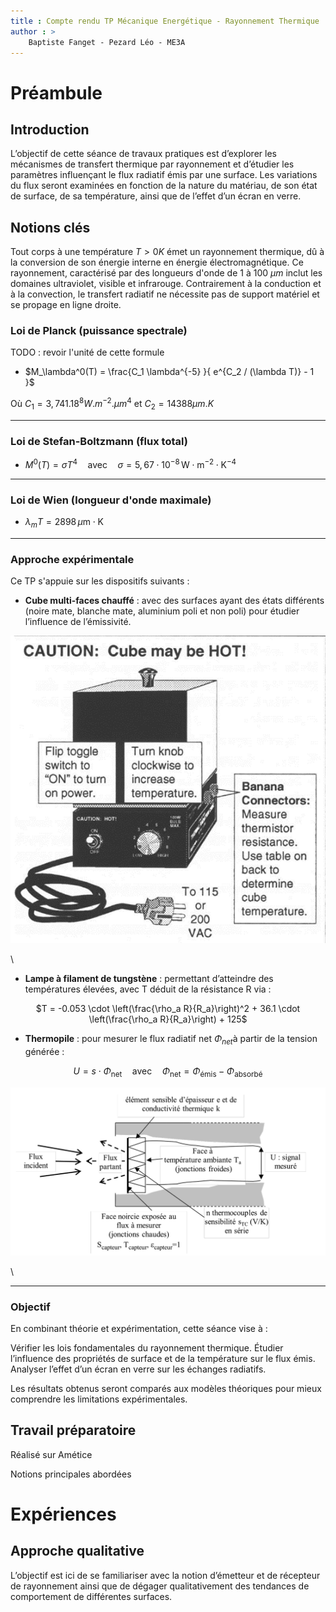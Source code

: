 ```yaml
---
title : Compte rendu TP Mécanique Energétique - Rayonnement Thermique
author : > 
    Baptiste Fanget - Pezard Léo - ME3A
---
```



# Préambule

## Introduction

L’objectif de cette séance de travaux pratiques est d’explorer les mécanismes de transfert thermique par rayonnement et d’étudier les paramètres influençant le flux radiatif émis par une surface. Les variations du flux seront examinées en fonction de la nature du matériau, de son état de surface, de sa température, ainsi que de l’effet d’un écran en verre.

## Notions clés

Tout corps à une température ${T>0K}$ émet un rayonnement thermique, dû à la conversion de son énergie interne en énergie électromagnétique. Ce rayonnement, caractérisé par des longueurs d'onde de 1 à 100 ${\mu m}$ inclut les domaines ultraviolet, visible et infrarouge. Contrairement à la conduction et à la convection, le transfert radiatif ne nécessite pas de support matériel et se propage en ligne droite.

### Loi de Planck (puissance spectrale)

TODO : revoir l'unité de cette formule

- $M_\lambda^0(T) = \frac{C_1 \lambda^{-5} }{ e^{C_2 / (\lambda T)} - 1 }$

Où $C_{1} = 3,741.18^{8}W.m^{-2}.\mu m^{4}$ et $C_{2} = 14388 \mu m.K$

---

### Loi de Stefan-Boltzmann (flux total)

- $M^0(T) = \sigma T^4 \quad \text{avec} \quad \sigma = 5{,}67 \cdot 10^{-8} \, \text{W} \cdot \text{m}^{-2} \cdot \text{K}^{-4}$

---

### Loi de Wien (longueur d'onde maximale)

- $\lambda_m T = 2898 \, \mu \text{m} \cdot \text{K}$

--- 

### Approche expérimentale 

Ce TP s'appuie sur les dispositifs suivants :

- __Cube multi-faces chauffé__ : avec des surfaces ayant des états différents (noire mate, blanche mate, aluminium poli et non poli) pour étudier l’influence de l’émissivité.


![Schéma du cube multi-faces aux quatre faces latérales différentes chauffées par une ampoule centrale](dispositif.png)


\


- __Lampe à filament de tungstène__ : permettant d’atteindre des températures élevées, avec T déduit de la résistance R via :

<center>

$T = -0.053 \cdot \left(\frac{\rho_a R}{R_a}\right)^2 + 36.1 \cdot \left(\frac{\rho_a R}{R_a}\right) + 125$


</center>

- __Thermopile__ : pour mesurer le flux radiatif net ${\Phi_{net}}$​ à partir de la tension générée :

<center>

$U = s \cdot \Phi_\text{net} \quad \text{avec} \quad \Phi_\text{net} = \Phi_\text{émis} - \Phi_\text{absorbé}$

</center>


![Fonctionnement schématique de la thermopile](thermopile.png)


\

---

### Objectif 

En combinant théorie et expérimentation, cette séance vise à :

Vérifier les lois fondamentales du rayonnement thermique.
Étudier l’influence des propriétés de surface et de la température sur le flux émis.
Analyser l’effet d’un écran en verre sur les échanges radiatifs.

Les résultats obtenus seront comparés aux modèles théoriques pour mieux comprendre les limitations expérimentales.

## Travail préparatoire

Réalisé sur Amétice

Notions principales abordées

# Expériences 

## Approche qualitative

L’objectif est ici de se familiariser avec la notion d’émetteur et de récepteur de rayonnement ainsi
que de dégager qualitativement des tendances de comportement de différentes surfaces.

